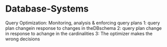 # Database-Systems
Query Optimization: Monitoring, analysis & enforcing query plans
1: query plan changein response to changes in theDBschema
2: query plan change in response to achange in the cardinalities
3: The optimizer makes the wrong decisions
